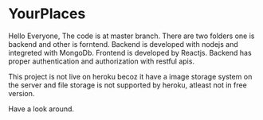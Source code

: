 # YourPlaces

Hello Everyone,
The code is at master branch. There are two folders one is backend and other is forntend. 
Backend is developed with nodejs and integreted with MongoDb. 
Frontend is developed by Reactjs. 
Backend has proper authentication and authorization with restful apis.

This project is not live on heroku becoz it have a image storage system on the server and file storage is not supported by heroku, atleast not in free version. 

Have a look around.
